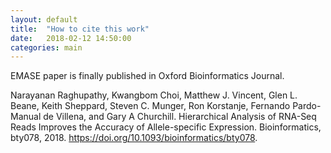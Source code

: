 ```yaml
---
layout: default
title:  "How to cite this work"
date:   2018-02-12 14:50:00
categories: main
---
```


EMASE paper is finally published in Oxford Bioinformatics Journal.

Narayanan Raghupathy, Kwangbom Choi, Matthew J. Vincent, Glen L. Beane, Keith Sheppard, Steven C. Munger, Ron Korstanje, Fernando Pardo-Manual de Villena, and Gary A Churchill. Hierarchical Analysis of RNA-Seq Reads Improves the Accuracy of Allele-specific Expression. Bioinformatics, bty078, 2018. https://doi.org/10.1093/bioinformatics/bty078.